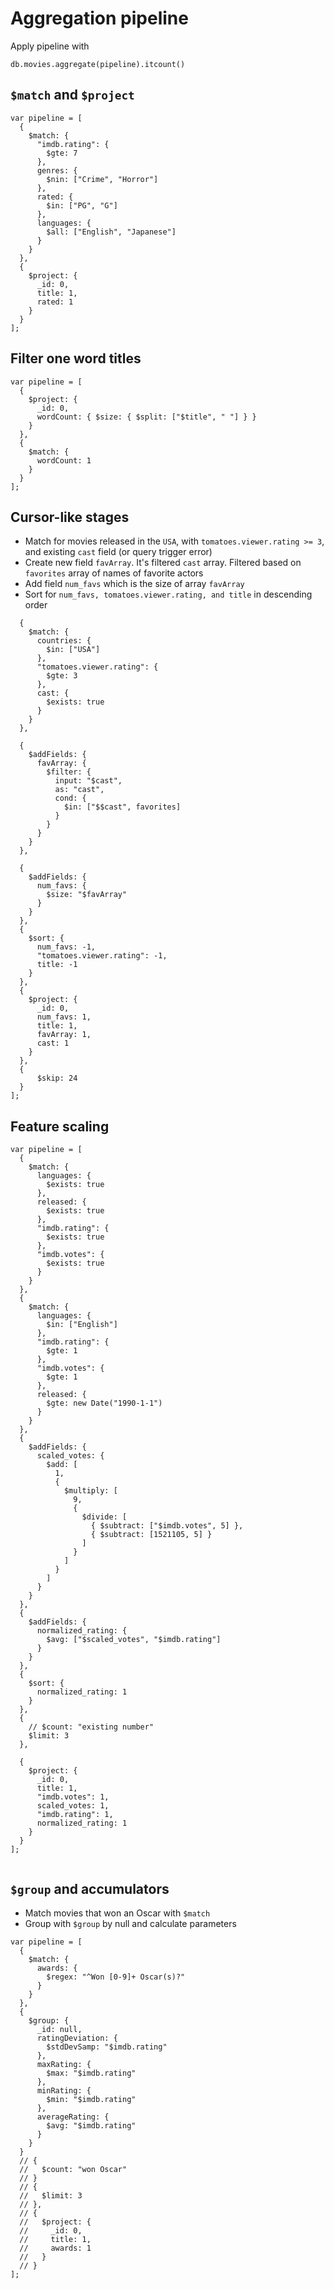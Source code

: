 # Aggregation pipeline

Apply pipeline with

```
db.movies.aggregate(pipeline).itcount()
```

## `$match` and `$project`

```
var pipeline = [
  {
    $match: {
      "imdb.rating": {
        $gte: 7
      },
      genres: {
        $nin: ["Crime", "Horror"]
      },
      rated: {
        $in: ["PG", "G"]
      },
      languages: {
        $all: ["English", "Japanese"]
      }
    }
  },
  {
    $project: {
      _id: 0,
      title: 1,
      rated: 1
    }
  }
];

```

## Filter one word titles

```
var pipeline = [
  {
    $project: {
      _id: 0,
      wordCount: { $size: { $split: ["$title", " "] } }
    }
  },
  {
    $match: {
      wordCount: 1
    }
  }
];

```

## Cursor-like stages

- Match for movies released in the `USA`, with `tomatoes.viewer.rating >= 3`, and existing `cast` field (or query trigger error)
- Create new field `favArray`. It's filtered `cast` array. Filtered based on `favorites` array of names of favorite actors
- Add field `num_favs` which is the size of array `favArray`
- Sort for `num_favs, tomatoes.viewer.rating, and title` in descending order

```var pipeline = [
  {
    $match: {
      countries: {
        $in: ["USA"]
      },
      "tomatoes.viewer.rating": {
        $gte: 3
      },
      cast: {
        $exists: true
      }
    }
  },

  {
    $addFields: {
      favArray: {
        $filter: {
          input: "$cast",
          as: "cast",
          cond: {
            $in: ["$$cast", favorites]
          }
        }
      }
    }
  },

  {
    $addFields: {
      num_favs: {
        $size: "$favArray"
      }
    }
  },
  {
    $sort: {
      num_favs: -1,
      "tomatoes.viewer.rating": -1,
      title: -1
    }
  },
  {
    $project: {
      _id: 0,
      num_favs: 1,
      title: 1,
      favArray: 1,
      cast: 1
    }
  },
  {
      $skip: 24
  }
];

```

## Feature scaling

```
var pipeline = [
  {
    $match: {
      languages: {
        $exists: true
      },
      released: {
        $exists: true
      },
      "imdb.rating": {
        $exists: true
      },
      "imdb.votes": {
        $exists: true
      }
    }
  },
  {
    $match: {
      languages: {
        $in: ["English"]
      },
      "imdb.rating": {
        $gte: 1
      },
      "imdb.votes": {
        $gte: 1
      },
      released: {
        $gte: new Date("1990-1-1")
      }
    }
  },
  {
    $addFields: {
      scaled_votes: {
        $add: [
          1,
          {
            $multiply: [
              9,
              {
                $divide: [
                  { $subtract: ["$imdb.votes", 5] },
                  { $subtract: [1521105, 5] }
                ]
              }
            ]
          }
        ]
      }
    }
  },
  {
    $addFields: {
      normalized_rating: {
        $avg: ["$scaled_votes", "$imdb.rating"]
      }
    }
  },
  {
    $sort: {
      normalized_rating: 1
    }
  },
  {
    // $count: "existing number"
    $limit: 3
  },

  {
    $project: {
      _id: 0,
      title: 1,
      "imdb.votes": 1,
      scaled_votes: 1,
      "imdb.rating": 1,
      normalized_rating: 1
    }
  }
];


```

## `$group` and accumulators

- Match movies that won an Oscar with `$match`
- Group with `$group` by null and calculate parameters

```
var pipeline = [
  {
    $match: {
      awards: {
        $regex: "^Won [0-9]+ Oscar(s)?"
      }
    }
  },
  {
    $group: {
      _id: null,
      ratingDeviation: {
        $stdDevSamp: "$imdb.rating"
      },
      maxRating: {
        $max: "$imdb.rating"
      },
      minRating: {
        $min: "$imdb.rating"
      },
      averageRating: {
        $avg: "$imdb.rating"
      }
    }
  }
  // {
  //   $count: "won Oscar"
  // }
  // {
  //   $limit: 3
  // },
  // {
  //   $project: {
  //     _id: 0,
  //     title: 1,
  //     awards: 1
  //   }
  // }
];

```
